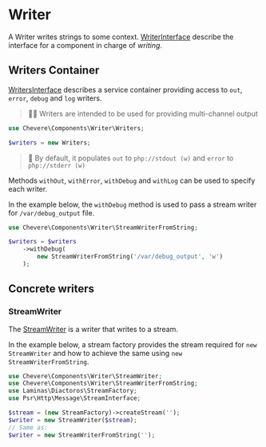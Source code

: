 # Writer

A Writer writes strings to some context. [WriterInterface](../reference/Chevere/Interfaces/Writer/WriterInterface.md) describe the interface for a component in charge of _writing_.

## Writers Container

[WritersInterface](../reference/Chevere/Interfaces/Writer/WritersInterface.md) describes a service container providing access to `out`, `error`, `debug` and `log` writers.

> 🧔🏾 Writers are intended to be used for providing multi-channel output

```php
use Chevere\Components\Writer\Writers;

$writers = new Writers;
```

> 🧞 By default, it populates `out` to `php://stdout (w)` and `error` to `php://stderr (w)` 

Methods `withOut`, `withError`, `withDebug` and `withLog` can be used to specify each writer.

In the example below, the `withDebug` method is used to pass a stream writer for `/var/debug_output` file.

```php
use Chevere\Components\Writer\StreamWriterFromString;

$writers = $writers
    ->withDebug(
        new StreamWriterFromString('/var/debug_output', 'w')
    );
```

## Concrete writers

### StreamWriter

The [StreamWriter]() is a writer that writes to a stream.

In the example below, a stream factory provides the stream required for `new StreamWriter` and how to achieve the same using `new StreamWriterFromString`.

```php
use Chevere\Components\Writer\StreamWriter;
use Chevere\Components\Writer\StreamWriterFromString;
use Laminas\Diactoros\StreamFactory;
use Psr\Http\Message\StreamInterface;

$stream = (new StreamFactory)->createStream('');
$writer = new StreamWriter($stream);
// Same as:
$writer = new StreamWriterFromString('');
```